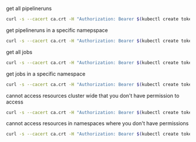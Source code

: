 get all pipelineruns

```bash
curl -s --cacert ca.crt -H "Authorization: Bearer $(kubectl create token demo-tekton-cluster -n demo-tekton)" https://localhost:8081/apis/tekton.dev/v1beta1/pipelineruns | jq
```

get pipelineruns in a specific namepspace

```bash
curl -s --cacert ca.crt -H "Authorization: Bearer $(kubectl create token demo-tekton-namespace -n demo-tekton)" https://localhost:8081/apis/tekton.dev/v1beta1/namespaces/demo-tekton/pipelineruns | jq
```

get all jobs

```bash
curl -s --cacert ca.crt -H "Authorization: Bearer $(kubectl create token demo-jobs-cluster -n demo-jobs)" https://localhost:8081/apis/batch/v1/jobs | jq
```

get jobs in a specific namespace

```bash
curl -s --cacert ca.crt -H "Authorization: Bearer $(kubectl create token demo-jobs-namespace -n demo-jobs)" https://localhost:8081/apis/batch/v1/namespaces/demo-jobs/jobs | jq
```

cannot access resources cluster wide that you don't have permission to access

```bash
curl -s --cacert ca.crt -H "Authorization: Bearer $(kubectl create token demo-tekton-cluster -n demo-tekton)" https://localhost:8081/apis/batch/v1/jobs | jq
```

cannot access resources in namespaces where you don't have permissions

```bash
curl -s --cacert ca.crt -H "Authorization: Bearer $(kubectl create token demo-jobs-namespace -n demo-jobs)" https://localhost:8081/apis/tekton.dev/v1beta1/namespaces/other-jobs/pipelineruns | jq
```
